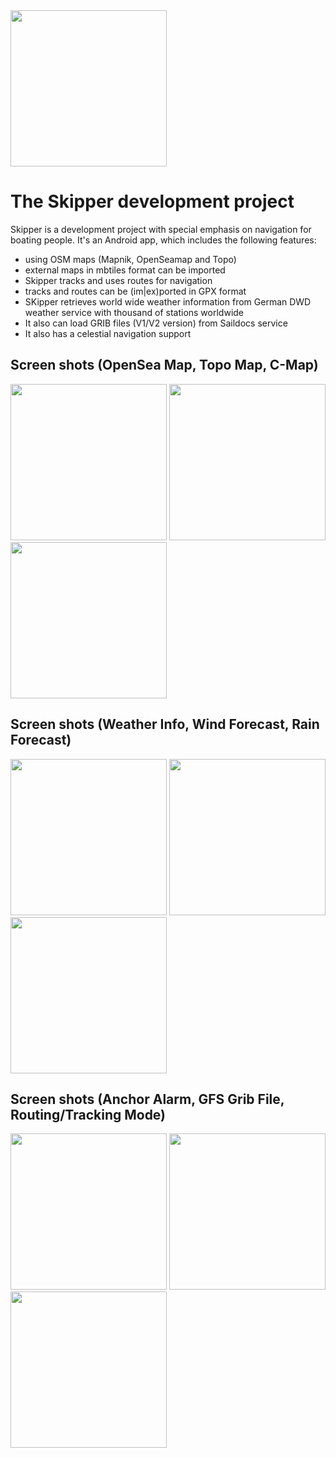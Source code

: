 <img src="./Skipper.jpg" alt="" width="250" height="250"/>

# The Skipper development project

Skipper is a development project with special emphasis on navigation for boating people. It's an Android app, which 
includes the following features:

- using OSM maps (Mapnik, OpenSeamap and Topo)
- external maps in mbtiles format can be imported
- Skipper tracks and uses routes for navigation
- tracks and routes can be (im|ex)ported in GPX format
- SKipper retrieves world wide weather information from German DWD weather service with thousand of stations worldwide
- It also can load GRIB files (V1/V2 version) from Saildocs service
- It also has a celestial navigation support

## Screen shots (OpenSea Map, Topo Map, C-Map)

<img src="./screenshots/main.png" alt="" width="250"/> <img src="./screenshots/topo.png" alt="" width="250"/> <img 
src="./screenshots/cmap.png" alt="" width="250"/>

## Screen shots (Weather Info, Wind Forecast, Rain Forecast)

<img src="./screenshots/weather.png" alt="" width="250"/> <img src="./screenshots/wind.png" alt="" width="250"/> <img 
src="./screenshots/rain.png" alt="" width="250"/>

## Screen shots (Anchor Alarm, GFS Grib File, Routing/Tracking Mode)

<img src="./screenshots/anchor.png" alt="" width="250"/> <img src="./screenshots/grib.jpg" alt="" width="250"/> <img 
src="./screenshots/routing.png" alt="" width="250"/> 